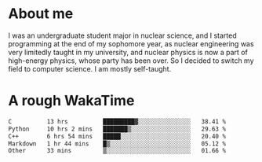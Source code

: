 # About me

I was an undergraduate student major in nuclear science, and I started programming at the end of my sophomore year, as nuclear engineering was very limitedly taught in my university, and nuclear physics is now a part of high-energy physics, whose party has been over. So I decided to switch my field to computer science. I am mostly self-taught.


# A rough WakaTime

<!--START_SECTION:waka-->

```txt
C          13 hrs          █████████▓░░░░░░░░░░░░░░░   38.41 %
Python     10 hrs 2 mins   ███████▒░░░░░░░░░░░░░░░░░   29.63 %
C++        6 hrs 54 mins   █████░░░░░░░░░░░░░░░░░░░░   20.40 %
Markdown   1 hr 44 mins    █▒░░░░░░░░░░░░░░░░░░░░░░░   05.12 %
Other      33 mins         ▒░░░░░░░░░░░░░░░░░░░░░░░░   01.66 %
```

<!--END_SECTION:waka-->
